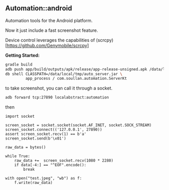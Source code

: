 ## Automation::android

Automation tools for the Android platform.

Now it just include a fast screenshot feature.

Device control leverages the capabilities of (scrcpy)[https://github.com/Genymobile/scrcpy]

**Getting Started:**

```bash
gradle build
adb push app/build/outputs/apk/release/app-release-unsigned.apk /data/local/tmp/auto_server.jar
db shell CLASSPATH=/data/local/tmp/auto_server.jar \
         app_process / com.soullan.automation.ServerKt
```

to take screenshot, you can call it through a socket.

```bash
adb forward tcp:27890 localabstract:automation
```

then

```python3
import socket

screen_socket = socket.socket(socket.AF_INET, socket.SOCK_STREAM)
screen_socket.connect(('127.0.0.1', 27890))
assert screen_socket.recv(1) == b'a'
screen_socket.send(b'\x01')

raw_data = bytes()

while True:
    raw_data +=  screen_socket.recv(1080 * 2280)
    if data[-4:] == "^EOF".encode():
        break

with open("test.jpeg", "wb") as f:
    f.write(raw_data)
```
